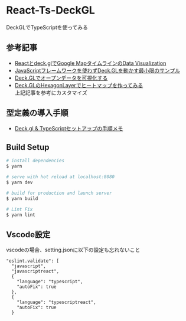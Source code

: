 # React-Ts-DeckGL
DeckGLでTypeScriptを使ってみる

## 参考記事
- [Reactとdeck.glでGoogle MapタイムラインのData Visualization](https://noah.plus/blog/006/)
- [JavaScriptフレームワークを使わずDeck.GLを動かす最小限のサンプル](https://note.mu/kazukio/n/nae8d19c59cd0)
- [Deck.GLでオープンデータを可視化する](https://qiita.com/t-mat/items/d33506cbf409c01264db)
- [Deck.GLのHexagonLayerでヒートマップを作ってみる](https://qiita.com/t-mat/items/b896cff2222ef7f416a5)  
上記記事を参考にカスタマイズ

## 型定義の導入手順
- [Deck.gl & TypeScriptセットアップの手順メモ](https://scrapbox.io/naotaro-studymemo/Deck.gl_&_TypeScript%E3%82%BB%E3%83%83%E3%83%88%E3%82%A2%E3%83%83%E3%83%97%E3%81%AE%E6%89%8B%E9%A0%86%E3%83%A1%E3%83%A2)

## Build Setup
``` bash
# install dependencies
$ yarn

# serve with hot reload at localhost:8080
$ yarn dev

# build for production and launch server
$ yarn build

# Lint Fix
$ yarn lint
```


## Vscode設定
vscodeの場合、setting.jsonに以下の設定も忘れないこと
``` 
"eslint.validate": [
  "javascript",
  "javascriptreact",
  {
    "language": "typescript",
    "autoFix": true
  },
  {
    "language": "typescriptreact", 
    "autoFix": true 
  }
```
